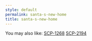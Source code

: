 ```yaml
---
style: default
permalink: santa-s-new-home
title: santa-s-new-home
---
```

You may also like:
[SCP-1268](http://scp-wiki.net/scp-1268)
[SCP-2194](http://scp-wiki.net/scp-2194)